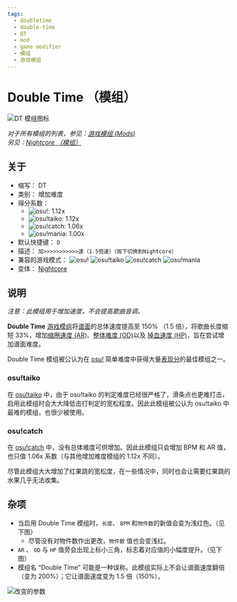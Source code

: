 ```yaml
---
tags:
  - doubletime
  - double-time
  - DT
  - mod
  - game modifier
  - 模组
  - 游戏模组
---
```


# Double Time （模组）

![DT 模组图标](/wiki/shared/mods/DT.png "Double Time (DT) 模组图标")

*对于所有模组的列表，参见：[游戏模组 (Mods)](/wiki/Game_modifier)*\
*另见：[Nightcore （模组）](/wiki/Game_modifier/Nightcore)*

## 关于

- 缩写： DT
- 类别： 增加难度
- 得分系数：
  - ![][osu!]: 1.12x
  - ![][osu!taiko]: 1.12x
  - ![][osu!catch]: 1.06x
  - ![][osu!mania]: 1.00x
- 默认快捷键： `D`
- 描述： `加>>>>>>>>>>>速（1.5倍速）（按下切换到Nightcore）`
- 兼容的游戏模式： ![][osu!] ![][osu!taiko] ![][osu!catch] ![][osu!mania]
- 变体： [Nightcore](/wiki/Game_modifier/Nightcore)

## 说明

*注意：此模组用于增加速度，不会提高歌曲音调。*

**Double Time** [游戏模组](/wiki/Game_modifier)将[谱面](/wiki/Beatmap)的总体速度提高至 150% （1.5 倍），将歌曲长度缩短 33%，增加[缩圈速度 (AR)](/wiki/Beatmapping/Approach_rate)、[整体难度 (OD)](/wiki/Beatmapping/Overall_difficulty)以及 [掉血速度 (HP)](/wiki/Gameplay/Health)，旨在尝试增加谱面难度。

Double Time 模组被公认为在 [osu!](/wiki/Game_mode/osu!) 简单难度中获得大量[表现分](/wiki/Performance_points)的最佳模组之一。

### osu!taiko

在 [osu!taiko](/wiki/Game_mode/osu!taiko) 中，由于 osu!taiko 的判定难度已经很严格了，滑条点也更难打击，启用此模组时会大大降低击打判定的宽松程度。因此此模组被公认为 osu!taiko 中最难的模组，也很少被使用。

### osu!catch

在 [osu!catch](/wiki/Game_mode/osu!catch) 中，没有总体难度可供增加。因此此模组只会增加 BPM 和 AR 值，也只值 1.06x 系数（与其他增加难度模组的 1.12x 不同）。

尽管此模组大大增加了红果跳的宽松度，在一些情况中，同时也会让需要红果跳的水果几乎无法收集。

## 杂项

- 当启用 Double Time 模组时，`长度`、 `BPM` 和`物件数`的新值会变为浅红色。（见下图）
  - 尽管没有对物件数作出更改，`物件数` 值也会变浅红。
- `AR` 、 `OD` 与 `HP` 值旁会出现上标小三角，标志着对应值的小幅度提升。（见下图）
- 模组名 “Double Time” 可能是一种误称。此模组实际上不会让谱面速度翻倍（变为 200%）；它让谱面速度变为 1.5 倍（150%）。

![改变的参数](img/GM_DT.jpg "Double Time 模组改变的谱面参数截图")

[osu!]: /wiki/shared/mode/osu.png "osu!"
[osu!taiko]: /wiki/shared/mode/taiko.png "osu!taiko"
[osu!catch]: /wiki/shared/mode/catch.png "osu!catch"
[osu!mania]: /wiki/shared/mode/mania.png "osu!mania"
